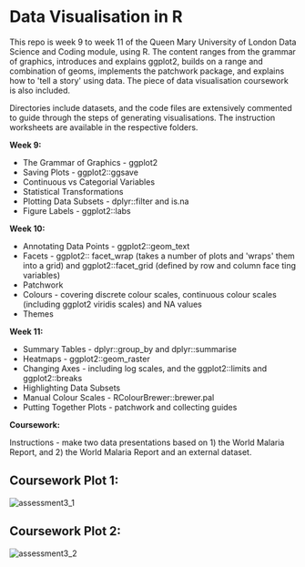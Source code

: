# Data Visualisation in R


This repo is week 9 to week 11 of the Queen Mary University of London Data Science and Coding module, using R. The content ranges from the grammar of graphics, introduces and explains ggplot2, builds on a range and combination of geoms, implements the patchwork package, and explains how to 'tell a story' using data. The piece of data visualisation coursework is also included. 

Directories include datasets, and the code files are extensively commented to guide through the steps of generating visualisations. The instruction worksheets are available in the respective folders.

**Week 9:**
- The Grammar of Graphics - ggplot2
- Saving Plots - ggplot2::ggsave
- Continuous vs Categorial Variables
- Statistical Transformations
- Plotting Data Subsets - dplyr::filter and is.na
- Figure Labels - ggplot2::labs

**Week 10:**
- Annotating Data Points - ggplot2::geom_text
- Facets - ggplot2:: facet_wrap (takes a number of plots and 'wraps' them into a grid) and ggplot2::facet_grid (defined by row and column face
ting variables)
- Patchwork
- Colours - covering discrete colour scales, continuous colour scales (including ggplot2 viridis scales) and NA values
- Themes

**Week 11:**
- Summary Tables - dplyr::group_by and dplyr::summarise
- Heatmaps - ggplot2::geom_raster
- Changing Axes - including log scales, and the ggplot2::limits and ggplot2::breaks 
- Highlighting Data Subsets 
- Manual Colour Scales - RColourBrewer::brewer.pal
- Putting Together Plots - patchwork and collecting guides

**Coursework:**

Instructions - make two data presentations based on 1) the World Malaria Report, and 2) the World Malaria Report and an external dataset.

## Coursework Plot 1:
![assessment3_1](https://user-images.githubusercontent.com/123585424/232762770-2de26350-6a7c-4024-9b44-b093f2c6046f.png)

## Coursework Plot 2:
![assessment3_2](https://user-images.githubusercontent.com/123585424/232762746-2d7f1072-93b1-4f22-9896-a9303de18b02.png)



